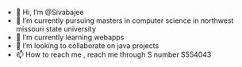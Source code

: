 - 👋 Hi, I’m @Sivabajee
- 👀 I’m currently pursuing masters in computer science in northwest missouri state university
- 🌱 I’m currently learning webapps 
- 💞️ I’m looking to collaborate on  java projects 
- 📫 How to reach me , reach me through S number S554043

<!---
Sivabajee/Sivabajee is a ✨ special ✨ repository because its `README.md` (this file) appears on your GitHub profile.
You can click the Preview link to take a look at your changes.
--->
